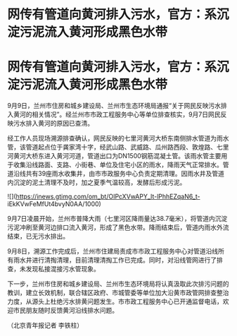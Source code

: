 # 网传有管道向黄河排入污水，官方：系沉淀污泥流入黄河形成黑色水带

# 网传有管道向黄河排入污水，官方：系沉淀污泥流入黄河形成黑色水带

9月9日，兰州市住房和城乡建设局、兰州市生态环境局通报“关于网民反映污水排入黄河的相关情况”。经兰州市市政工程服务中心等单位排查核实，9月7日网民反映污水排入黄河的原因已查清。

经工作人员现场溯源排查确认，网民反映的七里河黄河大桥东南侧排水管道为雨水管，该管道起点位于龚家湾十字，经武山路、武威路、瓜州路西段、敦煌路、七里河黄河大桥东进入黄河河道，管道出口为DN1500钢筋混凝土管。该雨水管主要用于收集沿线路面、支路、小街巷、单位及住宅小区的雨水，降雨天气正常排水。管道沿线共有39座雨水收集井，由市市政服务中心负责定期清理。因雨水井及管道内沉淀的泥土清理不及时，加之夏季气温较高，发酵后形成污泥。

![](https://inews.gtimg.com/om_bt/OIPcXVwAPY_lt-lPhhEZqaN6_t-
iEkKVwFeMfUt4bvyN0AA/1000)

9月7日凌晨开始，兰州市普降大雨（七里河区降雨量达38.7毫米），将管道内沉淀污泥冲刷至黄河边排口流入黄河，形成了黑色水带。降雨结束后，管道内雨水外流结束，已无污水排出。

9月8日，溯源工作完成后，兰州市住建局责成市市政工程服务中心对管道沿线所有雨水井进行清掏清理，目前清理清掏工作已完成。同时，对沿线管网进行了排查，未发现私接混接污水管现象。

下一步，兰州市住房和城乡建设局、兰州市生态环境局将认真汲取此次排污问题的教训，建立长效机制，联合辖区政府、市城管委等单位加大沿黄市政管网排查整治力度，从源头上杜绝污水排黄问题发生。市市政工程服务中心已开通监督电话，欢迎市民朋友随时反馈黄河沿线排水问题。

（北京青年报记者 李铁柱）

